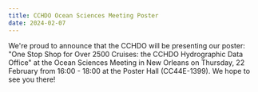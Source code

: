 ```yaml
---
title: CCHDO Ocean Sciences Meeting Poster
date: 2024-02-07
---
```


We're proud to announce that the CCHDO will be presenting our poster: "One Stop Shop for Over 2500 Cruises: the CCHDO Hydrographic Data Office" at the Ocean Sciences Meeting in New Orleans on Thursday, 22 February from 16:00 - 18:00 at the Poster Hall (CC44E-1399).  We hope to see you there!
